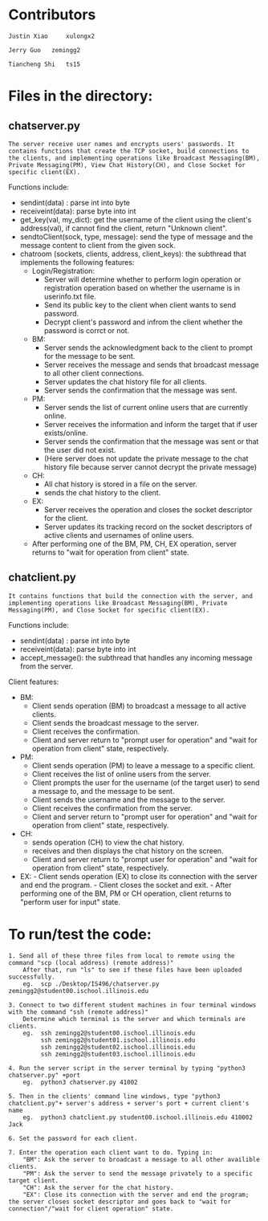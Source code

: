 # Contributors

	Justin Xiao 	xulongx2

	Jerry Guo 	zemingg2

	Tiancheng Shi	ts15


# Files in the directory:

## chatserver.py
```
The server receive user names and encrypts users' passwords. It contains functions that create the TCP socket, build connections to the clients, and implementing operations like Broadcast Messaging(BM), Private Messaging(PM), View Chat History(CH), and Close Socket for specific client(EX).
```

Functions include:
- sendint(data) : parse int into byte
- receiveint(data): parse byte into int
- get_key(val, my_dict): get the username of the client using the client's address(val), if cannot find the client, return "Unknown client".
- sendtoClient(sock, type, message): send the type of message and the message content to client from the given sock.
- chatroom (sockets, clients, address, client_keys):  the subthread that implements the following features:
  - Login/Registration:
    - Server will determine whether to perform login operation or registration operation based on whether the username is in userinfo.txt file.
    - Send its public key to the client when client wants to send password.
    - Decrypt client's password and infrom the client whether the password is corrct or not.
  - BM: 
    - Server sends the acknowledgment back to the client to prompt for the message to be sent.
    - Server receives the message and sends that broadcast message to all other client connections.
    - Server updates the chat history file for all clients.
    - Server sends the confirmation that the message was sent. 
  - PM: 
    - Server sends the list of current online users that are currently online. 
    - Server receives the information and inform the target that if user exists/online.
    - Server sends the confirmation that the message was sent or that the user did not exist. 
    - (Here server does not update the private message to the chat history file because server cannot decrypt the private message)
  - CH:
    - All chat history is stored in a file on the server.
    - sends the chat history to the client.
  - EX:
    - Server receives the operation and closes the socket descriptor for the client.
    - Server updates its tracking record on the socket descriptors of active clients and usernames of online users.
  - After performing one of the BM, PM, CH, EX operation, server returns to "wait for operation from client" state.

## chatclient.py
```
It contains functions that build the connection with the server, and implementing operations like Broadcast Messaging(BM), Private Messaging(PM), and Close Socket for specific client(EX).
```

Functions include:
- sendint(data) : parse int into byte
- receiveint(data): parse byte into int
- accept_message(): the subthread that handles any incoming message from the server.

Client features:
  - BM:
    - Client sends operation (BM) to broadcast a message to all active clients.
    - Client sends the broadcast message to the server.
    - Client receives the confirmation.
    - Client and server return to "prompt user for operation" and "wait for operation from client" state, respectively.
  - PM:
    - Client sends operation (PM) to leave a message to a specific client.
    - Client receives the list of online users from the server.
    - Client prompts the user for the username (of the target user) to send a message to, and the message to be sent.
    - Client sends the username and the message to the server.
    - Client receives the confirmation from the server.
    - Client and server return to "prompt user for operation" and "wait for operation from client" state, respectively.
  - CH:
    - sends operation (CH) to view the chat history.
    - receives and then displays the chat history on the screen.
    - Client and server return to "prompt user for operation" and "wait for operation from client" state, respectively.
  - EX:
    	- Client sends operation (EX) to close its connection with the server and end the program.
    	- Client closes the socket and exit.
    	- After performing one of the BM, PM or CH operation, client returns to "perform user for input" state.
  
# To run/test the code:

	1. Send all of these three files from local to remote using the command "scp (local address) (remote address)"
		After that, run "ls" to see if these files have been uploaded successfully.
		eg.  scp ./Desktop/IS496/chatserver.py zemingg2@student00.ischool.illinois.edu
	
	3. Connect to two different student machines in four terminal windows with the command "ssh (remote address)"
		Determine which terminal is the server and which terminals are clients.
		eg.  ssh zemingg2@student00.ischool.illinois.edu
			 ssh zemingg2@student01.ischool.illinois.edu
			 ssh zemingg2@student02.ischool.illinois.edu
			 ssh zemingg2@student03.ischool.illinois.edu
	
	4. Run the server script in the server terminal by typing "python3 chatserver.py" +port
		eg.  python3 chatserver.py 41002
	
	5. Then in the clients' command line windows, type "python3 chatclient.py"+ server's address + server's port + current client's name
		eg.  python3 chatclient.py student00.ischool.illinois.edu 410002 Jack
	
	6. Set the password for each client.
	
	7. Enter the operation each client want to do. Typing in:
		"BM": Ask the server to broadcast a message to all other availible clients.
		"PM": Ask the server to send the message privately to a specific target client.
		"CH": Ask the server for the chat history.
		"EX": Close its connection with the server and end the program; the server closes socket descriptor and goes back to "wait for connection"/"wait for client operation" state.
